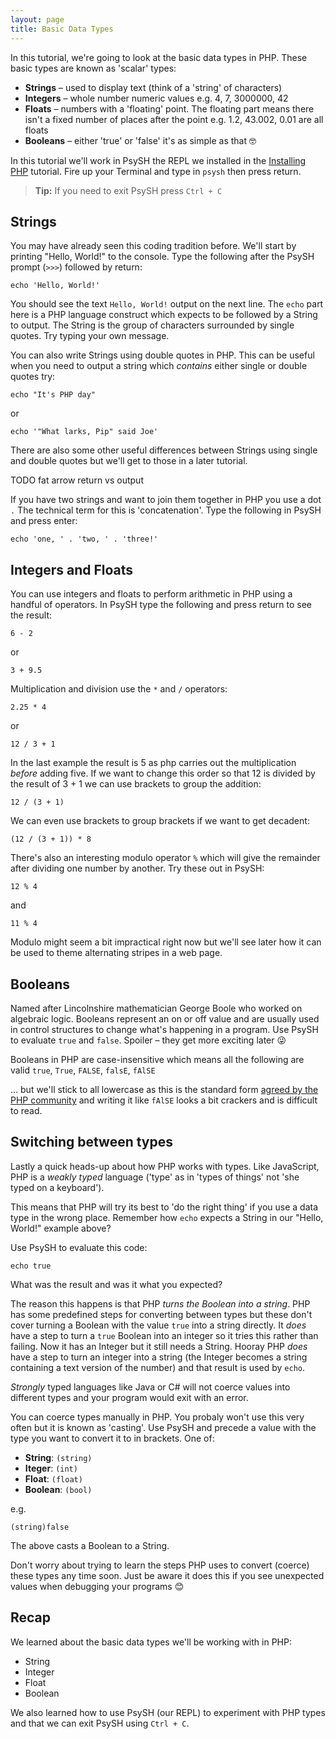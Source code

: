 ```yaml
---
layout: page
title: Basic Data Types
---
```


In this tutorial, we're going to look at the basic data types in PHP. These basic
types are known as 'scalar' types:
- **Strings** &ndash; used to display text (think of a 'string' of characters)
- **Integers** &ndash; whole number numeric values e.g. 4, 7, 3000000, 42
- **Floats** &ndash; numbers with a 'floating' point. The floating part means there
  isn't a fixed number of places after the point e.g. 1.2, 43.002, 0.01 are all floats
- **Booleans** &ndash; either 'true' or 'false' it's as simple as that 🤓

In this tutorial we'll work in PsySH the REPL we installed in the
[Installing PHP](/php/lesson0/tutorial.html) tutorial. Fire up your Terminal and type in
`psysh` then press return.

> **Tip:** If you need to exit PsySH press `Ctrl + C`


## Strings
You may have already seen this coding tradition before. We'll start by printing "Hello, World!"
to the console. Type the following after the PsySH prompt (`>>>`) followed by return:

```
echo 'Hello, World!'
```

You should see the text `Hello, World!` output on the next line. The `echo` part here is a PHP
language construct which expects to be followed by a String to output. The String is the group
of characters surrounded by single quotes. Try typing your own message.

You can also write Strings using double quotes in PHP. This can be useful when you need to
output a string which _contains_ either single or double quotes try:

```
echo "It's PHP day"
```

or

```
echo '"What larks, Pip" said Joe'
```

There are also some other useful differences between Strings using single and double quotes
but we'll get to those in a later tutorial.

TODO fat arrow return vs output

If you have two strings and want to join them together in PHP you use a dot `.` 
The technical term for this is 'concatenation'. Type the following in PsySH and press enter:

```
echo 'one, ' . 'two, ' . 'three!'
```

## Integers and Floats

You can use integers and floats to perform arithmetic in PHP using a handful of operators. In PsySH type the following
and press return to see the result:

```
6 - 2
```

or

```
3 + 9.5
```

Multiplication and division use the `*` and `/` operators:

```
2.25 * 4
```

or

```
12 / 3 + 1
```

In the last example the result is 5 as php carries out the multiplication _before_ adding five. If we want
to change this order so that 12 is divided by the result of 3 + 1 we can use brackets to group the addition:

```
12 / (3 + 1)
```

We can even use brackets to group brackets if we want to get decadent:
```
(12 / (3 + 1)) * 8
```

There's also an interesting modulo operator `%` which will give the remainder after dividing one number by another.
Try these out in PsySH:

```
12 % 4
```

and

```
11 % 4
```

Modulo might seem a bit impractical right now but we'll see later how it can be used to theme alternating stripes
in a web page.

## Booleans

Named after Lincolnshire mathematician George Boole who worked on algebraic logic. Booleans represent an on or
off value and are usually used in control structures to change what's happening in a program.
Use PsySH to evaluate `true` and `false`. Spoiler &ndash; they get more exciting later 😜

Booleans in PHP are case-insensitive which means all the following are valid `true`, `True`, `FALSE`, `falsE`, `fAlSE` 

&hellip; but we'll stick to all lowercase as this is the standard form [agreed by the PHP community](https://www.php-fig.org/psr/psr-12/)
and writing it like `fAlSE` looks a bit crackers and is difficult to read.

## Switching between types

Lastly a quick heads-up about how PHP works with types. Like JavaScript, PHP is a _weakly typed_ language
('type' as in 'types of things' not 'she typed on a keyboard').

This means that PHP will try its best to 'do the right thing' if you use a data type in the wrong place.
Remember how `echo` expects a String in our "Hello, World!" example above? 

Use PsySH to evaluate this code:

```
echo true
```

What was the result and was it what you expected?

The reason this happens is that PHP _turns the Boolean into a string_.
PHP has some predefined steps for converting between types but these don't cover turning a Boolean with the value `true` into a 
string directly. It _does_ have a step to turn a `true` Boolean into an integer so it tries this rather than failing. Now it has an Integer but it still needs a String. Hooray PHP _does_ have a step to turn an integer into a string (the Integer becomes a string containing a text version of the number) and that result is used by `echo`.

_Strongly_ typed languages like Java or C# will not coerce values into different types and your program would exit with an error.

You can coerce types manually in PHP. You probaly won't use this very often but it is known as 'casting'. Use PsySH and precede
a value with the type you want to convert it to in brackets. One of:
- **String**: `(string)`
- **Iteger**: `(int)`
- **Float**: `(float)`
- **Boolean**: `(bool)`

e.g.

```
(string)false
```

The above casts a Boolean to a String.

Don't worry about trying to learn the steps PHP uses to convert (coerce) these types any time soon. Just be aware it does this
if you see unexpected values when debugging your programs 😊

## Recap

We learned about the basic data types we'll be working with in PHP:

- String
- Integer
- Float
- Boolean

We also learned how to use PsySH (our REPL) to experiment with PHP types and that we can exit PsySH using `Ctrl + C`.
